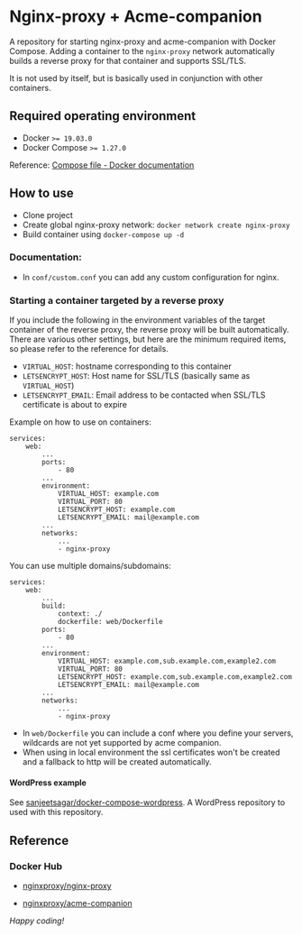 # Nginx-proxy + Acme-companion
A repository for starting nginx-proxy and acme-companion with Docker Compose.
Adding a container to the `nginx-proxy` network automatically builds a reverse proxy for that container and supports SSL/TLS.

It is not used by itself, but is basically used in conjunction with other containers.

## Required operating environment
- Docker `>= 19.03.0`
- Docker Compose `>= 1.27.0`

Reference: [Compose file - Docker documentation](https://matsuand.github.io/docs.docker.jp.onthefly/compose/compose-file/)

## How to use
- Clone project
- Create global nginx-proxy network: `docker network create nginx-proxy`
- Build container using `docker-compose up -d`


### Documentation:

- In `conf/custom.conf` you can add any custom configuration for nginx.


### Starting a container targeted by a reverse proxy
If you include the following in the environment variables of the target container of the reverse proxy, the reverse proxy will be built automatically.
There are various other settings, but here are the minimum required items, so please refer to the reference for details.

- `VIRTUAL_HOST`: hostname corresponding to this container
- `LETSENCRYPT_HOST`: Host name for SSL/TLS (basically same as `VIRTUAL_HOST`)
- `LETSENCRYPT_EMAIL`: Email address to be contacted when SSL/TLS certificate is about to expire

Example on how to use on containers:

    services:
        web:
            ...
            ports:
                - 80
            ...
            environment:
                VIRTUAL_HOST: example.com
                VIRTUAL_PORT: 80
                LETSENCRYPT_HOST: example.com
                LETSENCRYPT_EMAIL: mail@example.com
            ...
            networks:
                ...
                - nginx-proxy

You can use multiple domains/subdomains:

    services:
        web:
            ...
            build:
                context: ./
                dockerfile: web/Dockerfile
            ports:
                - 80
            ...
            environment:
                VIRTUAL_HOST: example.com,sub.example.com,example2.com
                VIRTUAL_PORT: 80
                LETSENCRYPT_HOST: example.com,sub.example.com,example2.com
                LETSENCRYPT_EMAIL: mail@example.com
            ...
            networks:
                ...
                - nginx-proxy

- In `web/Dockerfile` you can include a conf where you define your servers, wildcards are not yet supported by acme companion.
- When using in local environment the ssl certificates won't be created and a fallback to http will be created automatically.


#### WordPress example
See [sanjeetsagar/docker-compose-wordpress](https://github.com/sanjeetsagar/docker-compose-wordpress).
A WordPress repository to used with this repository.

## Reference
### Docker Hub
- [nginxproxy/nginx-proxy](https://hub.docker.com/r/nginxproxy/nginx-proxy)

- [nginxproxy/acme-companion](https://hub.docker.com/r/nginxproxy/acme-companion)

_Happy coding!_